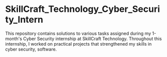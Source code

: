 # SkillCraft_Technology_Cyber_Security_Intern
This repository contains solutions to various tasks assigned during my 1-month's Cyber Security internship at SkillCraft Technology. Throughout this internship, I worked on practical projects that strengthened my skills in cyber security, software.

